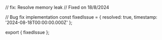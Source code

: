 // fix: Resolve memory leak
// Fixed on 18/8/2024

// Bug fix implementation
const fixedIssue = {
  resolved: true,
  timestamp: '2024-08-18T00:00:00.000Z'
};

export { fixedIssue };